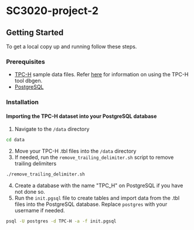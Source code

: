 # SC3020-project-2

## Getting Started

To get a local copy up and running follow these steps.

### Prerequisites

- [TPC-H](https://www.tpc.org/tpch/) sample data files. Refer [here](https://tedamoh.com/en/blog/55-data-modeling/78-generating-large-example-data-with-tpc-h) for information on using the TPC-H tool dbgen.
- [PostgreSQL](https://www.postgresql.org/)

### Installation

#### Importing the TPC-H dataset into your PostgreSQL database

1. Navigate to the `/data` directory

```bash
cd data
```

2. Move your TPC-H .tbl files into the `/data` directory
3. If needed, run the `remove_trailing_delimiter.sh` script to remove trailing delimiters

```bash
./remove_trailing_delimiter.sh
```

4. Create a database with the name "TPC_H" on PostgreSQL if you have not done so.
5. Run the `init.pgsql` file to create tables and import data from the .tbl files into the PostgreSQL database. Replace `postgres` with your username if needed.

```bash
psql -U postgres -d TPC-H -a -f init.pgsql
```
